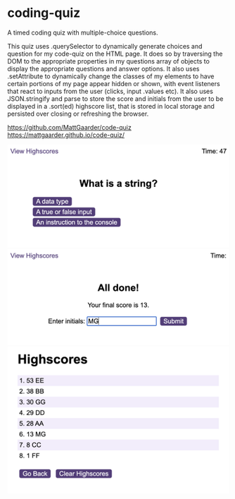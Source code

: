 # coding-quiz
A timed coding quiz with multiple-choice questions.

This quiz uses .querySelector to dynamically generate choices and question for my code-quiz on the HTML page. 
It does so by traversing the DOM to the appropriate properties in my questions array of objects to display 
the appropriate questions and answer options. It also uses .setAttribute to dynamically change the classes of 
my elements to have certain portions of my page appear hidden or shown, with event listeners that react to 
inputs from the user (clicks, input .values etc). It also uses JSON.stringify and parse to store the score and
initials from the user to be displayed in a .sort(ed) highscore list, that is stored in local storage and 
persisted over closing or refreshing the browser. 

https://github.com/MattGaarder/code-quiz
https://mattgaarder.github.io/code-quiz/

![Alt text](assets/images/Screenshot%202023-01-21%20at%2015.24.43.png)
![Alt text](assets/images/Screenshot%202023-01-21%20at%2015.25.02.png)
![Alt text](assets/images/Screenshot%202023-01-21%20at%2015.25.18.png)